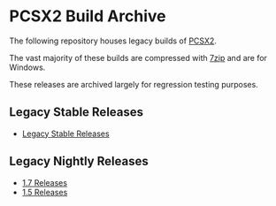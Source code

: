 # PCSX2 Build Archive

The following repository houses legacy builds of [PCSX2](https://github.com/PCSX2/pcsx2).

The vast majority of these builds are compressed with [7zip](https://www.7-zip.org/download.html) and are for Windows.

These releases are archived largely for regression testing purposes.

## Legacy Stable Releases

- [Legacy Stable Releases](./RELEASES-STABLE.md)

## Legacy Nightly Releases

- [1.7 Releases](./RELEASES-1.7.md)
- [1.5 Releases](./RELEASES-1.5.md)
